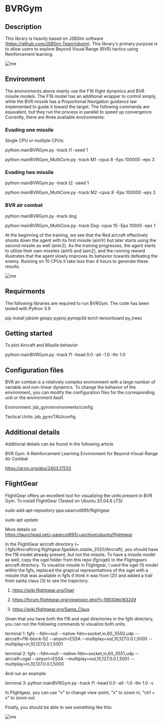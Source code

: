 # BVRGym
## Description
This library is heavily based on JSBSim software (https://github.com/JSBSim-Team/jsbsim). 
This library's primary purpose is to allow users to explore Beyond Visual Range (BVR) tactics using Reinforcement learning.

![me](https://github.com/xcwoid/BVRGym/blob/main/fg_git.gif)

## Environment
The environments above mainly use the F16 flight dynamics and BVR missile models. 
The F16 model has an additional wrapper to control simply, while the BVR missile has a Proportional Navigation guidance law implemented to guide it toward the target.
The following commands are equivalent, but they run the process in parallel to speed up convergence. 
Currently, there are three available environments:

### Evading one missile
Single CPU or multiple CPUs:

python mainBVRGym.py -track t1 -seed 1

python mainBVRGym_MultiCore.py -track M1  -cpus 8 -Eps 100000 -eps 3

### Evading two missile 

python mainBVRGym.py -track t2 -seed 1

python mainBVRGym_MultiCore.py -track M2  -cpus 8 -Eps 100000 -eps 3

### BVR air combat

python mainBVRGym.py -track dog

python mainBVRGym_MultiCore.py -track Dog -cpus 10 -Eps 10000 -eps 1

At the beginning of the training, we see that the Red aircraft effectively shoots down the agent with its first missile (aim1r) but later starts using the second missile as well (aimr2). As the training progresses, the agent starts to utilize their own missiles (aim1) and (aim2), and the running reward illustrates that the agent slowly improves its behavior towards defeating the enemy. Running on 10 CPUs it take less than 4 hours to generate these results.

![me](https://github.com/xcwoid/BVRGym/blob/main/BVRGymTraining_git.png)


## Requirments
The following libraries are required to run BVRGym. 
The code has been tested with Python 3.9 

pip install jsbsim geopy pyproj pymap3d torch tensorboard py_trees

## Getting started 
To plot Aircraft and Missile behavior 

python mainBVRGym.py -track f1 -head 0.0 -alt -1.0 -thr 1.0

## Configuration files
BVR air combat is a relatively complex environment with a large number of variable and non-linear dynamics. 
To change the behavior of the environment, you can modify the configuration files for the corresponding unit or the environment itself.

Environment: jsb_gym/environments/config

Tactical Units: jsb_gym/TAU/config

## Additional details 
Additional details can be found in the following article

BVR Gym: A Reinforcement Learning Environment for Beyond-Visual-Range Air Combat

https://arxiv.org/abs/2403.17533

## FlightGear
FlightGear offers an excellent tool for visualizing the units present in BVR Gym. 
To install FlightGear (Tested on Ubuntu 20.04.6 LTS)

sudo add-apt-repository ppa:saiarcot895/flightgear

sudo apt update

More details on https://launchpad.net/~saiarcot895/+archive/ubuntu/flightgear

In the FlightGear aircraft directory (~ /.fgfs/Aircraft/org.flightgear.fgaddon.stable_2020/Aircraft), you should have the f16 model already present, but not the missile. 
To have a missile model as well, copy the ogel folder from this repo (fg/ogel) to the Flightgears aircraft directory. 
To visualize missile in Flightgear, I used the ogel (1) model within the fgfs, replaced the grapical representations of the ogel with a missile that was available in fgfs (I think it was from (2)) and added a trail from santa claus (3) to see the trajectory. 

1) https://wiki.flightgear.org/Ogel

2) https://forum.flightgear.org/viewtopic.php?t=19930#p183249

3) https://wiki.flightgear.org/Santa_Claus

Given that you have both the f16 and ogel directories in the fgfs directory, you can run the following commands to visualize both units. 

terminal 1: fgfs --fdm=null --native-fdm=socket,in,60,,5550,udp --aircraft=f16-block-52 --airport=ESSA --multiplay=out,10,127.0.0.1,5000 --multiplay=in,10,127.0.0.1,5001

terminal 2: fgfs --fdm=null --native-fdm=socket,in,60,,5551,udp --aircraft=ogel --airport=ESSA --multiplay=out,10,127.0.0.1,5001 --multiplay=in,10,127.0.0.1,5000

And run an example: 

terminal 3: python mainBVRGym.py -track f1 -head 0.0 -alt -1.0 -thr 1.0 -v

In Flightgear, you can use "v" to change view-point, "x" to zoom in, "ctrl + x" to zoom out

Finally, you should be able to see something like this:

![me](https://github.com/xcwoid/BVRGym/blob/main/im_front_fg.png)
